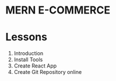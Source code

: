 # MERN E-COMMERCE

# Lessons

1. Introduction
2. Install Tools
3. Create React App
4. Create Git Repository online
